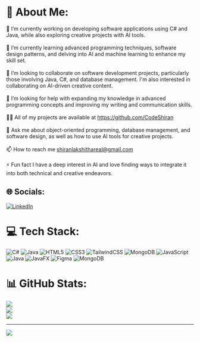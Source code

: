 # 💫 About Me:
🔭 I’m currently working on developing software applications using C# and Java, while also exploring creative projects with AI tools.<br><br>🌱 I’m currently learning advanced programming techniques, software design patterns, and delving into AI and machine learning to enhance my skill set.<br><br>👯 I’m looking to collaborate on software development projects, particularly those involving Java, C#, and database management. I'm also interested in collaborating on AI-driven creative content.<br><br>🤝 I’m looking for help with expanding my knowledge in advanced programming concepts and improving my writing and communication skills.<br><br>👨‍💻 All of my projects are available at https://github.com/CodeShiran<br><br>💬 Ask me about object-oriented programming, database management, and software design, as well as how to use AI tools for creative projects.<br><br>📫 How to reach me shiranlakshithareal@gmail.com<br><br>⚡ Fun fact I have a deep interest in AI and love finding ways to integrate it into both technical and creative endeavors.


## 🌐 Socials:
[![LinkedIn](https://img.shields.io/badge/LinkedIn-%230077B5.svg?logo=linkedin&logoColor=white)](https://linkedin.com/in/https://www.linkedin.com/in/shiran-lakshitha-b95324314/) 

# 💻 Tech Stack:
![C#](https://img.shields.io/badge/c%23-%23239120.svg?style=for-the-badge&logo=csharp&logoColor=white) ![Java](https://img.shields.io/badge/java-%23ED8B00.svg?style=for-the-badge&logo=openjdk&logoColor=white) ![HTML5](https://img.shields.io/badge/html5-%23E34F26.svg?style=for-the-badge&logo=html5&logoColor=white) ![CSS3](https://img.shields.io/badge/css3-%231572B6.svg?style=for-the-badge&logo=css3&logoColor=white) ![TailwindCSS](https://img.shields.io/badge/tailwindcss-%2338B2AC.svg?style=for-the-badge&logo=tailwind-css&logoColor=white) ![MongoDB](https://img.shields.io/badge/MongoDB-%234ea94b.svg?style=for-the-badge&logo=mongodb&logoColor=white) ![JavaScript](https://img.shields.io/badge/javascript-%23323330.svg?style=for-the-badge&logo=javascript&logoColor=%23F7DF1E) ![Java](https://img.shields.io/badge/java-%23ED8B00.svg?style=for-the-badge&logo=openjdk&logoColor=white) ![JavaFX](https://img.shields.io/badge/javafx-%23FF0000.svg?style=for-the-badge&logo=javafx&logoColor=white) ![Figma](https://img.shields.io/badge/figma-%23F24E1E.svg?style=for-the-badge&logo=figma&logoColor=white) ![MongoDB](https://img.shields.io/badge/MongoDB-%234ea94b.svg?style=for-the-badge&logo=mongodb&logoColor=white)
# 📊 GitHub Stats:
![](https://github-readme-stats.vercel.app/api?username=CodeShiran&theme=neon&hide_border=false&include_all_commits=false&count_private=false)<br/>
![](https://github-readme-streak-stats.herokuapp.com/?user=CodeShiran&theme=neon&hide_border=false)<br/>
![](https://github-readme-stats.vercel.app/api/top-langs/?username=CodeShiran&theme=neon&hide_border=false&include_all_commits=false&count_private=false&layout=compact)

---
[![](https://visitcount.itsvg.in/api?id=CodeShiran&icon=0&color=0)](https://visitcount.itsvg.in)

<!-- Proudly created with GPRM ( https://gprm.itsvg.in ) -->
